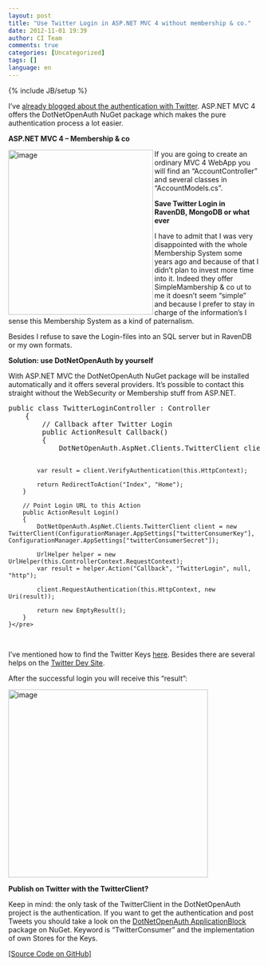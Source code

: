 ```yaml
---
layout: post
title: "Use Twitter Login in ASP.NET MVC 4 without membership & co."
date: 2012-11-01 19:39
author: CI Team
comments: true
categories: [Uncategorized]
tags: []
language: en
---
```

{% include JB/setup %}
&nbsp;



I’ve <a href="{{BASE_PATH}}/2012/04/25/sign-in-with-twitter-for-your-own-asp-net-webapp/">already blogged about the authentication with Twitter</a>. ASP.NET MVC 4 offers the DotNetOpenAuth NuGet package which makes the pure authentication process a lot easier.

<strong>ASP.NET MVC 4 – Membership &amp; co</strong>



<img title="image" src="{{BASE_PATH}}/assets/wp-images-de/image_thumb771.png" border="0" alt="image" width="290" height="330" align="left" />If you are going to create an ordinary MVC 4 WebApp you will find an “AccountController” and several classes in “AccountModels.cs”.

<strong>Save Twitter Login in RavenDB, MongoDB or what ever </strong>



I have to admit that I was very disappointed with the whole Membership System some years ago and because of that I didn’t plan to invest more time into it. Indeed they offer SimpleMambership &amp; co ut to me it doesn’t seem “simple” and because I prefer to stay in charge of the information’s I sense this Membership System as a kind of paternalism.

Besides I refuse to save the Login-files into an SQL server but in RavenDB or my own formats.

<strong>Solution: use DotNetOpenAuth by yourself </strong>



With ASP.NET MVC the DotNetOpenAuth NuGet package will be installed automatically and it offers several providers. It’s possible to contact this straight without the WebSecurity or Membership stuff from ASP.NET.
<div id="scid:812469c5-0cb0-4c63-8c15-c81123a09de7:6307f47c-ba6b-4344-8d3a-8dc5f615215e" class="wlWriterEditableSmartContent" style="margin: 0px; display: inline; float: none; padding: 0px;">
<pre class="c#">public class TwitterLoginController : Controller
    {
        // Callback after Twitter Login
        public ActionResult Callback()
        {
            DotNetOpenAuth.AspNet.Clients.TwitterClient client = new TwitterClient(ConfigurationManager.AppSettings["twitterConsumerKey"], ConfigurationManager.AppSettings["twitterConsumerSecret"]);

            var result = client.VerifyAuthentication(this.HttpContext);

            return RedirectToAction("Index", "Home");
        }

        // Point Login URL to this Action
        public ActionResult Login()
        {
            DotNetOpenAuth.AspNet.Clients.TwitterClient client = new TwitterClient(ConfigurationManager.AppSettings["twitterConsumerKey"], ConfigurationManager.AppSettings["twitterConsumerSecret"]);

            UrlHelper helper = new UrlHelper(this.ControllerContext.RequestContext);
            var result = helper.Action("Callback", "TwitterLogin", null, "http");

            client.RequestAuthentication(this.HttpContext, new Uri(result));

            return new EmptyResult();
        }
    }</pre>
</div>
I’ve mentioned how to find the Twitter Keys <a href="{{BASE_PATH}}/2012/04/25/sign-in-with-twitter-for-your-own-asp-net-webapp/">here</a>. Besides there are several helps on the <a href="https://dev.twitter.com/">Twitter Dev Site</a>.

After the successful login you will receive this “result”:

<img style="background-image: none; padding-left: 0px; padding-right: 0px; padding-top: 0px; border: 0px;" title="image" src="{{BASE_PATH}}/assets/wp-images-de/image_thumb772.png" border="0" alt="image" width="400" height="376" />

<strong>Publish on Twitter with the TwitterClient?</strong>



Keep in mind: the only task of the TwitterClient in the DotNetOpenAuth project is the authentication. If you want to get the authentication and post Tweets you should take a look on the <a href="http://nuget.org/packages/DotNetOpenAuth.ApplicationBlock">DotNetOpenAuth ApplicationBlock</a> package on NuGet. Keyword is “TwitterConsumer” and the implementation of own Stores for the Keys.

<a href="https://github.com/Code-Inside/Samples/tree/master/2012/SimpleTwitterOAuth">[Source Code on GitHub]</a>
